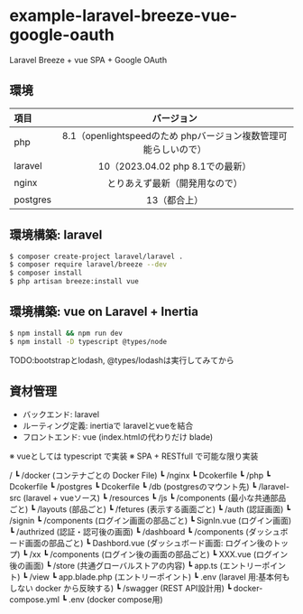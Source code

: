# example-laravel-breeze-vue-google-oauth
Laravel Breeze + vue SPA + Google OAuth

## 環境
|項目|バージョン|
|:---|:---:|
|php|8.1（openlightspeedのため phpバージョン複数管理可能らしいので）|
|laravel|10（2023.04.02 php 8.1での最新）|
|nginx|とりあえず最新（開発用なので）|
|postgres|13（都合上）|

## 環境構築: laravel
```bash
$ composer create-project laravel/laravel .
$ composer require laravel/breeze --dev
$ composer install
$ php artisan breeze:install vue
```
## 環境構築: vue on Laravel + Inertia
```bash
$ npm install && npm run dev
$ npm install -D typescript @types/node
```
TODO:bootstrapとlodash, @types/lodashは実行してみてから

## 資材管理
- バックエンド: laravel
- ルーティング定義: inertiaで laravelとvueを結合
- フロントエンド: vue (index.htmlの代わりだけ blade)

※ vueとしては typescript で実装
※ SPA + RESTfull で可能な限り実装

/
    ┗ /docker (コンテナごとの Docker File)
        ┗ /nginx
            ┗ Dcokerfile
        ┗ /php
            ┗ Dcokerfile
        ┗ /postgres
            ┗ Dcokerfile
    ┗ /db  (postgresのマウント先)
    ┗ /laravel-src (laravel + vueソース)
        ┗ /resources
            ┗ /js
                ┗ /components (最小な共通部品ごと)
                    ┗ /layouts (部品ごと)
                ┗ /fetures (表示する画面ごと)
                    ┗ /auth (認証画面)
                        ┗ /signin
                            ┗ /components (ログイン画面の部品ごと)
                            ┗ SignIn.vue (ログイン画面)
                    ┗ /authrized (認証・認可後の画面)
                        ┗ /dashboard
                            ┗ /components (ダッシュボード画面の部品ごと)
                            ┗ Dashbord.vue (ダッシュボード画面: ログイン後のトップ)
                        ┗ /xx
                            ┗ /components (ログイン後の画面の部品ごと)
                            ┗ XXX.vue (ログイン後の画面)
                ┗ /store (共通グローバルストアの内容)
                ┗ app.ts (エントリーポイント)
            ┗ /view
                ┗ app.blade.php (エントリーポイント)
            ┗ .env (laravel 用:基本何もしない docker から反映する)
    ┗ /swagger (REST API設計用)
    ┗ docker-compose.yml
    ┗ .env (docker compose用)